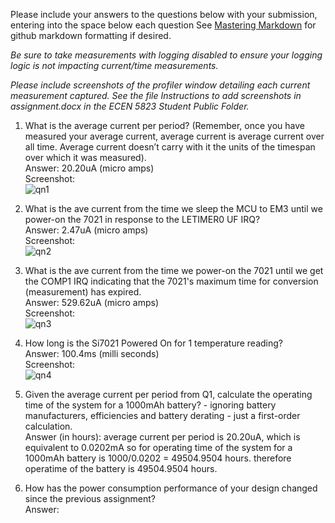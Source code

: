 Please include your answers to the questions below with your submission, entering into the space below each question
See [Mastering Markdown](https://guides.github.com/features/mastering-markdown/) for github markdown formatting if desired.

*Be sure to take measurements with logging disabled to ensure your logging logic is not impacting current/time measurements.*

*Please include screenshots of the profiler window detailing each current measurement captured.  See the file Instructions to add screenshots in assignment.docx in the ECEN 5823 Student Public Folder.* 


1. What is the average current per period? (Remember, once you have measured your average current, average current is average current over all time. Average current doesn’t carry with it the units of the timespan over which it was measured).
   <br>Answer: 20.20uA (micro amps)
   <br>Screenshot:  
   ![qn1](https://github.com/CU-ECEN-5823/ecen5823-assignment4-malolasimman/assets/59477885/5986b436-5da8-488e-a6aa-fe03c7c2a357)


2. What is the ave current from the time we sleep the MCU to EM3 until we power-on the 7021 in response to the LETIMER0 UF IRQ?
   <br>Answer: 2.47uA (micro amps)
   <br>Screenshot:  
    ![qn2](https://github.com/CU-ECEN-5823/ecen5823-assignment4-malolasimman/assets/59477885/283608d2-d027-46f7-a4d5-58fb94b2301a)


3. What is the ave current from the time we power-on the 7021 until we get the COMP1 IRQ indicating that the 7021's maximum time for conversion (measurement) has expired.
   <br>Answer: 529.62uA (micro amps)
   <br>Screenshot:  
   ![qn3](https://github.com/CU-ECEN-5823/ecen5823-assignment4-malolasimman/assets/59477885/b96c8a39-b2fe-4650-8191-c021ad1ad987)


4. How long is the Si7021 Powered On for 1 temperature reading?
   <br>Answer: 100.4ms (milli seconds)
   <br>Screenshot:  
    ![qn4](https://github.com/CU-ECEN-5823/ecen5823-assignment4-malolasimman/assets/59477885/3cd8fddf-f246-4a5b-9b25-795f56c5335c)


5. Given the average current per period from Q1, calculate the operating time of the system for a 1000mAh battery? - ignoring battery manufacturers, efficiencies and battery derating - just a first-order calculation.
   <br>Answer (in hours): average current per period is 20.20uA, which is equivalent to 0.0202mA
                         so for operating time of the system for a 1000mAh battery is 1000/0.0202 = 49504.9504 hours. 
                           therefore operatime of the battery is 49504.9504 hours.


   
6. How has the power consumption performance of your design changed since the previous assignment?
   <br>Answer: 
   


   


